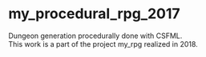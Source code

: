 # my_procedural_rpg_2017
Dungeon generation procedurally done with CSFML.<br>
This work is a part of the project my_rpg realized in 2018.<br>


